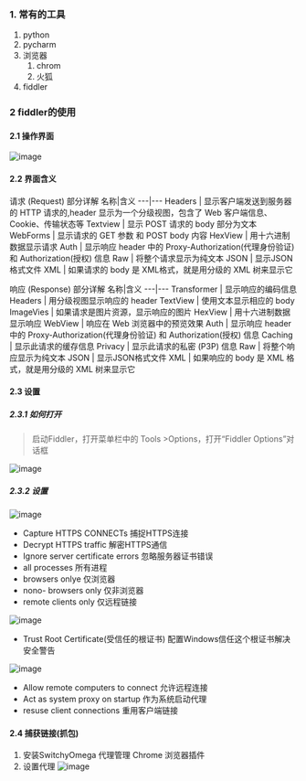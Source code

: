 ### 1. 常有的工具
1. python
2. pycharm
3. 浏览器
    1.  chrom
    2.  火狐
4. fiddler


### 2 fiddler的使用
#### 2.1 操作界面
![image](https://note.youdao.com/yws/api/personal/file/04B3654AAB1F479DB305CD78C4B921D1?method=download&shareKey=1f99688aca3238dde572683cfd8117f5)
#### 2.2 界面含义
请求 (Request) 部分详解
名称|含义
---|---
Headers | 显示客户端发送到服务器的 HTTP 请求的,header 显示为一个分级视图，包含了 Web 客户端信息、Cookie、传输状态等
Textview | 显示 POST 请求的 body 部分为文本
WebForms | 显示请求的 GET 参数 和 POST body 内容
HexView | 用十六进制数据显示请求
Auth | 显示响应 header 中的 Proxy-Authorization(代理身份验证) 和 Authorization(授权) 信息
Raw  | 将整个请求显示为纯文本
JSON | 显示JSON格式文件
XML | 如果请求的 body 是 XML格式，就是用分级的 XML 树来显示它


响应 (Response) 部分详解
名称|含义
---|---
Transformer | 显示响应的编码信息
Headers | 用分级视图显示响应的 header
TextView | 使用文本显示相应的 body
ImageVies | 如果请求是图片资源，显示响应的图片
HexView | 用十六进制数据显示响应
WebView | 响应在 Web 浏览器中的预览效果
Auth | 显示响应 header 中的 Proxy-Authorization(代理身份验证) 和 Authorization(授权) 信息
Caching | 显示此请求的缓存信息
Privacy | 显示此请求的私密 (P3P) 信息
Raw | 将整个响应显示为纯文本
JSON | 显示JSON格式文件
XML | 如果响应的 body 是 XML 格式，就是用分级的 XML 树来显示它




#### 2.3 设置
##### 2.3.1 如何打开
> 启动Fiddler，打开菜单栏中的 Tools >Options，打开“Fiddler Options”对话框

![image](https://note.youdao.com/yws/api/personal/file/6F19B921EB4E4C1189A60496850A508A?method=download&shareKey=c2423cc6b90a149d8a99a4b39fde6417)

##### 2.3.2 设置

![image](https://note.youdao.com/yws/api/personal/file/8AF9AC2E5CC34325AFC19D275E73072E?method=download&shareKey=c04f2cc8d703e1691bd5a77454979e17)

- Capture HTTPS CONNECTs 捕捉HTTPS连接
- Decrypt HTTPS traffic 解密HTTPS通信
- Ignore server certificate errors 忽略服务器证书错误
- all processes 所有进程
- browsers onlye 仅浏览器
- nono- browsers only 仅非浏览器
- remote clients only 仅远程链接

![image](https://note.youdao.com/yws/api/personal/file/A1DFE233350E450484719C3822589D13?method=download&shareKey=385172dd2967ab6068d6f52599d2fba8)

- Trust Root Certificate(受信任的根证书) 配置Windows信任这个根证书解决安全警告

![image](https://note.youdao.com/yws/api/personal/file/A14209C410524F0ABCE292F8AEB2BD05?method=download&shareKey=bc5b1a7abec2f5fc820852f1025f84e8)

- Allow remote computers to connect 允许远程连接
- Act as system proxy on startup 作为系统启动代理
- resuse client connections 重用客户端链接


#### 2.4 捕获链接(抓包)
1. 安装SwitchyOmega 代理管理 Chrome 浏览器插件
2. 设置代理
![image](https://note.youdao.com/yws/api/personal/file/EC69D3EE90AA488885A5B62468C51BC1?method=download&shareKey=c7778db1166a2e451a3a0f6755238bad)